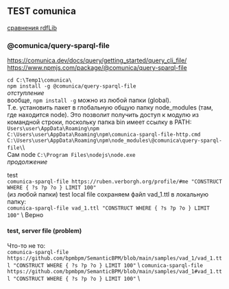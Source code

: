 ## TEST comunica 
[сравнения rdfLib](https://github.com/bpmbpm/doc/blob/main/test/rdf_lib.md)
### @comunica/query-sparql-file
https://comunica.dev/docs/query/getting_started/query_cli_file/  
https://www.npmjs.com/package/@comunica/query-sparql-file

`cd C:\Temp1\comunica\` \
`npm install -g @comunica/query-sparql-file` \
*отступление*  
вообще, `npm install -g`  можно из любой папки (global).  
Т.е. установить пакет в глобальную общую папку node_modules (там, где находится node). Это позволит получить доступ к модулю из командной строки, поскольку папка bin имеет ссылку в PATH:   
`Users\user\AppData\Roaming\npm`\
`C:\Users\user\AppData\Roaming\npm\comunica-sparql-file-http.cmd`\
`C:\Users\user\AppData\Roaming\npm\node_modules\@comunica\query-sparql-file\`\  
Сам node `C:\Program Files\nodejs\node.exe` \
*продолжение*    

test  
`comunica-sparql-file https://ruben.verborgh.org/profile/#me "CONSTRUCT WHERE { ?s ?p ?o } LIMIT 100"`\
(из любой папки) 
test local file 
сохраняем файл vad_1.ttl в локальную папку:  
`comunica-sparql-file vad_1.ttl "CONSTRUCT WHERE { ?s ?p ?o } LIMIT 100"` \ 
Верно

#### test, server file (problem) 
Что-то не то:  
`comunica-sparql-file https://github.com/bpmbpm/SemanticBPM/blob/main/samples/vad_1/vad_1.ttl "CONSTRUCT WHERE { ?s ?p ?o } LIMIT 100"` \ 
`comunica-sparql-file https://github.com/bpmbpm/SemanticBPM/blob/main/samples/vad_1#vad_1.ttl "CONSTRUCT WHERE { ?s ?p ?o } LIMIT 100"` \
